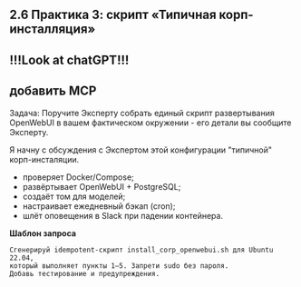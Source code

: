 ## 2.6 Практика 3: скрипт «Типичная корп-инсталляция»
## !!!Look at chatGPT!!!
## добавить MCP

Задача: Поручите Эксперту собрать единый скрипт развертывания OpenWebUI в вашем фактическом окружении - его детали вы сообщите Эксперту.

Я начну с обсуждения с Экспертом этой конфигурации "типичной" корп-инсталяции.

 * проверяет Docker/Compose;  
* развёртывает OpenWebUI + PostgreSQL;  
* создаёт том для моделей;  
* настраивает ежедневный бэкап (cron);  
* шлёт оповещения в Slack при падении контейнера.

**Шаблон запроса**

```text
Сгенерируй idempotent-скрипт install_corp_openwebui.sh для Ubuntu 22.04,
который выполняет пункты 1–5. Запрети sudo без пароля.
Добавь тестирование и предупреждения.
```